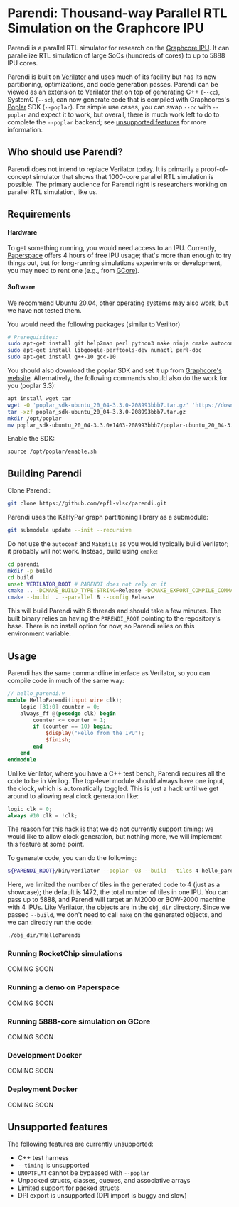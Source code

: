 # Parendi: Thousand-way Parallel RTL Simulation on the Graphcore IPU

Parendi is a parallel RTL simulator for research on the [Graphcore IPU](https://www.graphcore.ai). It can parallelize RTL simulation of large SoCs (hundreds of cores) to up to 5888 IPU cores.

Parendi is built on [Verilator](https://www.veripool.org/verilator) and uses much of its facility but has its new partitioning, optimizations, and code generation passes.
Parendi can be viewed as an extension to Verilator that on top of generating C++ (`--cc`), SystemC (`--sc`), can now generate code that is compiled with Graphcores's [Poplar](https://docs.graphcore.ai/en/latest/child-pages/poplar.html#poplar) SDK (`--poplar`).
For simple use cases, you can swap `--cc` with `--poplar` and expect it to work, but overall, there is much work left to do to complete the `--poplar` backend; see [unsupported features](#Unsupported-features) for more information.

## Who should use Parendi?
Parendi does not intend to replace Verilator today. It is primarily a proof-of-concept simulator that shows that 1000-core parallel RTL simulation is possible.
The primary audience for Parendi right is researchers working on parallel RTL simulation, like us.



## Requirements

#### Hardware
To get something running, you would need access to an IPU. Currently, [Paperspace](https://gcore.com) offers 4 hours of free IPU usage; that's more than enough to try things out, but for long-running simulations experiments or development, you may need to rent one (e.g., from [GCore](https://gcore.com)).

#### Software

We recommend Ubuntu 20.04, other operating systems may also work, but we have not tested them.

You would need the following packages (similar to Veriltor)
```bash
# Prerequisites:
sudo apt-get install git help2man perl python3 make ninja cmake autoconf g++ flex bison ccache
sudo apt-get install libgoogle-perftools-dev numactl perl-doc
sudo apt-get install g++-10 gcc-10
```



You should also download the poplar SDK and set it up from [Graphcore's website](https://www.graphcore.ai/downloads). Alternatively, the following commands should also do the work for you (poplar 3.3):

```bash
apt install wget tar
wget -O 'poplar_sdk-ubuntu_20_04-3.3.0-208993bbb7.tar.gz' 'https://downloads.graphcore.ai/direct?package=poplar-poplar_sdk_ubuntu_20_04_3.3.0_208993bbb7-3.3.0&file=poplar_sdk-ubuntu_20_04-3.3.0-208993bbb7.tar.gz'
tar -xzf poplar_sdk-ubuntu_20_04-3.3.0-208993bbb7.tar.gz
mkdir /opt/poplar
mv poplar_sdk-ubuntu_20_04-3.3.0+1403-208993bbb7/poplar-ubuntu_20_04-3.3.0+7857-b67b751185 /opt/poplar
```

Enable the SDK:
```
source /opt/poplar/enable.sh
```

## Building Parendi

Clone Parendi:

``` bash
git clone https://github.com/epfl-vlsc/parendi.git
```

Parendi uses the KaHyPar graph partitioning library as a submodule:
```bash
git submodule update --init --recursive
```


Do not use the `autoconf` and `Makefile` as you would typically build Verilator; it probably will not work. Instead, build using `cmake`:

```bash
cd parendi
mkdir -p build
cd build
unset VERILATOR_ROOT # PARENDI does not rely on it
cmake .. -DCMAKE_BUILD_TYPE:STRING=Release -DCMAKE_EXPORT_COMPILE_COMMANDS:BOOL=TRUE -DCMAKE_C_COMPILER:FILEPATH=/usr/bin/gcc-10 -DCMAKE_CXX_COMPILER:FILEPATH=/usr/bin/g++-10 -G Ninja
cmake --build  . --parallel 8 --config Release
```
This will build Parendi with 8 threads and should take a few minutes.
The built binary relies on having the `PARENDI_ROOT` pointing to the repository's base.
There is no install option for now, so Parendi relies on this environment variable.



## Usage

Parendi has the same commandline interface as Verilator, so you can compile code in much of the same way:
```verilog
// hello_parendi.v
module HelloParendi(input wire clk);
    logic [31:0] counter = 0;
    always_ff @(posedge clk) begin
        counter <= counter + 1;
        if (counter == 10) begin;
            $display("Hello from the IPU");
            $finish;
        end
    end
endmodule
```
Unlike Verilator, where you have a C++ test bench, Parendi requires all the code to be in Verilog.
The top-level module should always have one input, the clock, which is automatically toggled.
This is just a hack until we get around to allowing real clock generation like:
```verilog
logic clk = 0;
always #10 clk = !clk;
```
The reason for this hack is that we do not currently support timing: we would like to allow clock generation, but nothing more, we will implement this feature at some point.

To generate code, you can do the following:
```bash
${PARENDI_ROOT}/bin/verilator --poplar -O3 --build --tiles 4 hello_parendi.v
```
Here, we limited the number of tiles in the generated code to 4 (just as a showcase); the default is 1472, the total number of tiles in one IPU. You can pass up to 5888, and Parendi will target an M2000 or BOW-2000 machine with 4 IPUs.
Like Verilator, the objects are in the `obj_dir` directory. Since we passed `--build`, we don't need to call `make` on the generated objects, and we can directly run the code:

```bash
./obj_dir/VHelloParendi
```

### Running RocketChip simulations
COMING SOON


### Running a demo on Paperspace
COMING SOON


### Running 5888-core simulation on GCore
COMING SOON

### Development Docker
COMING SOON

### Deployment Docker
COMING SOON


## Unsupported features
The following features are currently unsupported:
- C++ test harness
- `--timing` is unsupported
- `UNOPTFLAT` cannot be bypassed with `--poplar`
- Unpacked structs, classes, queues, and associative arrays
- Limited support for packed structs
- DPI export is unsupported (DPI import is buggy and slow)

